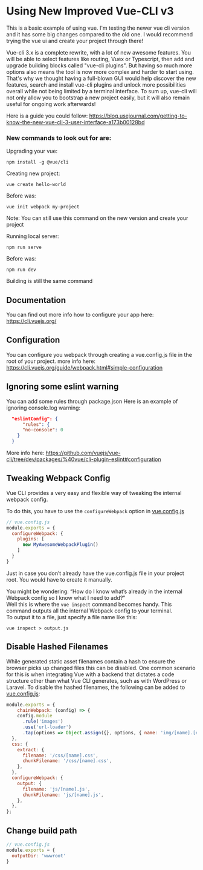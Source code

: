 # Using New Improved Vue-CLI v3
This is a basic example of using vue. I'm testing the newer vue cli version and it has some big changes compared to the old one.
I would recommend trying the vue ui and create your project through there!  

Vue-cli 3.x is a complete rewrite, with a lot of new awesome features. You will be able to select features like routing, Vuex or Typescript, then add and upgrade building blocks called "vue-cli plugins". But having so much more options also means the tool is now more complex and harder to start using. That's why we thought having a full-blown GUI would help discover the new features, search and install vue-cli plugins and unlock more possibilities overall while not being limited by a terminal interface. To sum up, vue-cli will not only allow you to bootstrap a new project easily, but it will also remain useful for ongoing work afterwards!

Here is a guide you could follow: https://blog.usejournal.com/getting-to-know-the-new-vue-cli-3-user-interface-a173b00128bd

### New commands to look out for are:

Upgrading your vue:
```npm
npm install -g @vue/cli
```
Creating new project:
```npm
vue create hello-world
```
Before was:
```npm
vue init webpack my-project
```
Note: You can still use this command on the new version  and create your project 

Running local server:
```npm
npm run serve
```
Before was:
```npm
npm run dev
```
Building is still the same command

## Documentation
You can find out more info how to configure your app here: https://cli.vuejs.org/

## Configuration
You can configure you webpack through creating a vue.config.js file in the root of your project.
more info here: https://cli.vuejs.org/guide/webpack.html#simple-configuration

## Ignoring some eslint warning
You can add some rules through package.json
Here is an example of ignoring console.log warning:
```json
  "eslintConfig": {
      "rules": {
      "no-console": 0
    }
  }
```
More info here: https://github.com/vuejs/vue-cli/tree/dev/packages/%40vue/cli-plugin-eslint#configuration

## Tweaking Webpack Config

Vue CLI provides a very easy and flexible way of tweaking the internal webpack config.

To do this, you have to use the `configureWebpack` option in [vue.config.js](https://cli.vuejs.org/config/#vue-config-js)

```javascript
// vue.config.js
module.exports = {
  configureWebpack: {
    plugins: [
      new MyAwesomeWebpackPlugin()
    ]
  }
}
```
Just in case you don’t already have the vue.config.js file in your project root. You would have to create it manually.   

You might be wondering: “How do I know what’s already in the internal Webpack config so I know what I need to add?”   
Well this is where the `vue inspect` command becomes handy. This command outputs all the internal Webpack config to your terminal.   
To output it to a file, just specify a file name like this:

```console
vue inspect > output.js
```
## Disable Hashed Filenames

While generated static asset filenames contain a hash to ensure the browser picks up changed files this can be disabled. One common scenario for this is when integrating Vue with a backend that dictates a code structure other than what Vue CLI generates, such as with WordPress or Laravel. To disable the hashed filenames, the following can be added to [vue.config.js](https://cli.vuejs.org/config/#vue-config-js):

```javascript
module.exports = {
    chainWebpack: (config) => {
    config.module
      .rule('images')
      .use('url-loader')
      .tap(options => Object.assign({}, options, { name: 'img/[name].[ext]' }));
  },
  css: {
    extract: {
      filename: '/css/[name].css',
      chunkFilename: '/css/[name].css',
    },
  },
  configureWebpack: {
    output: {
      filename: 'js/[name].js',
      chunkFilename: 'js/[name].js',
    },
  },
};
```

## Change build path

```javascript
// vue.config.js
module.exports = {
  outputDir: 'wwwroot'
}
```